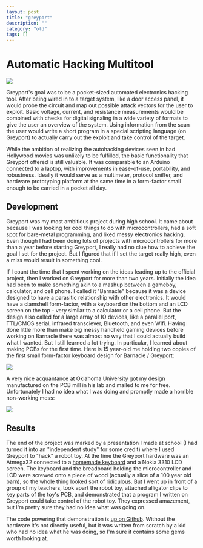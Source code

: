 ```yaml
---
layout: post
title: "greyport"
description: ""
category: "old"
tags: []
---
```


# Automatic Hacking Multitool

![](http://hackniac.com/images/posts/greyport/greyportbanner.png)

Greyport's goal was to be a pocket-sized automated electronics hacking tool. After being wired in to a target system, like a door access panel, it would probe the circuit and map out possible attack vectors for the user to exploit. Basic voltage, current, and resistance measurements would be combined with checks for digital signaling in a wide variety of formats to give the user an overview of the system. Using information from the scan the user would write a short program in a special scripting language (on Greyport) to actually carry out the exploit and take control of the target.

While the ambition of realizing the autohacking devices seen in bad Hollywood movies was unlikely to be fulfilled, the basic functionality that Greyport offered is still valuable. It was comparable to an Arduino connected to a laptop, with improvements in ease-of-use, portability, and robustness. Ideally it would serve as a multimeter, protocol sniffer, and hardware prototyping platform at the same time in a form-factor small enough to be carried in a pocket all day.

## Development

Greyport was my most ambitious project during high school. It came about because I was looking for cool things to do with microcontrollers, had a soft spot for bare-metal programming, and liked messy electronics hacking. Even though I had been doing lots of projects with microcontrollers for more than a year before starting Greyport, I really had no clue how to achieve the goal I set for the project. But I figured that if I set the target really high, even a miss would result in something cool.

If I count the time that I spent working on the ideas leading up to the official project, then I worked on Greyport for more than two years. Initially the idea had been to make something akin to a mashup between a gameboy, calculator, and cell phone. I called it "Barnacle" because it was a device designed to have a parasitic relationship with other electronics. It would have a clamshell form-factor, with a keyboard on the bottom and an LCD screen on the top - very similar to a calculator or a cell phone. But the design also called for a large array of IO devices, like a parallel port, TTL/CMOS serial, infrared transciever, Bluetooth, and even Wifi. Having done little more than make big messy handheld gaming devices before working on Barnacle there was almost no way that I could actually build what I wanted. But I still learned a lot trying. In particular, I learned about making PCBs for the first time. Here is 15 year-old me holding two copies of the first small form-factor keyboard design for Barnacle / Greyport:

![](http://hackniac.com/images/posts/greyport/boards_15me.jpg)

A very nice acquantance at Oklahoma University got my design manufactured on the PCB mill in his lab and mailed to me for free. Unfortunately I had no idea what I was doing and promptly made a horrible non-working mess:

![](http://hackniac.com/images/posts/greyport/cruftboard.jpg)

## Results

The end of the project was marked by a presentation I made at school (I had turned it into an "independent study" for some credit) where I used Greyport to "hack" a robot toy. At the time the Greyport hardware was an Atmega32 connected to a [homemade keyboard](http://owentrueblood.me/old/2012/09/04/greyport_keyboard.html) and a Nokia 3310 LCD screen. The keyboard and the breadboard holding the microcontroller and LCD were screwed onto a piece of wood (actually a slice of a 100 year old barn), so the whole thing looked sort of ridiculous. But I went up in front of a group of my teachers, took apart the robot toy, attached alligator clips to key parts of the toy's PCB, and demonstrated that a program I written on Greyport could take control of the robot toy. They expressed amazement, but I'm pretty sure they had no idea what was going on.

The code powering that demonstration is [up on Github](https://github.com/jmptable/greyport). Without the hardware it's not directly useful, but it was written from scratch by a kid who had no idea what he was doing, so I'm sure it contains some gems worth looking at.
